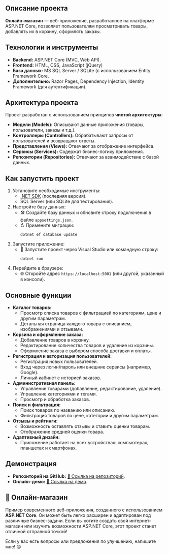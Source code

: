 <h2> Описание проекта</h2>
<p>
    <strong>Онлайн-магазин</strong> — веб-приложение, разработанное на платформе 
    ASP.NET Core, позволяет пользователям просматривать товары, добавлять их в корзину, оформлять заказы.
</p>
<h2> Технологии и инструменты</h2>
<ul>
    <li><strong>Backend:</strong> ASP.NET Core</a> (MVC, Web API).</li>
    <li><strong>Frontend:</strong> HTML, CSS, JavaScript (jQuery)</li>
    <li><strong>База данных:</strong> MS SQL Server / SQLite (с использованием Entity Framework Core.</li>
    <li><strong>Дополнительно:</strong> Razor Pages, Dependency Injection, Identity Framework (для аутентификации).</li>
</ul>
<h2>Архитектура проекта</h2>
<p>
    Проект разработан с использованием принципов <strong>чистой архитектуры</strong>:
</p>
<ul>
    <li><strong>Модели (Models):</strong> Описывают данные приложения (товары, пользователи, заказы и т.д.).</li>
    <li> <strong>Контроллеры (Controllers):</strong> Обрабатывают запросы от пользователей и возвращают ответы.</li>
    <li> <strong>Представления (Views):</strong> Отвечают за отображение интерфейса.</li>
    <li> <strong>Сервисы (Services):</strong> Содержат бизнес-логику приложения.</li>
    <li> <strong>Репозитории (Repositories):</strong> Отвечают за взаимодействие с базой данных.</li>
</ul>

<h2> Как запустить проект</h2>
<ol>
    <li>Установите необходимые инструменты:
        <ul>
            <li> <a href="https://dotnet.microsoft.com/download" target="_blank">.NET SDK</a> (последняя версия).</li>
            <li> SQL Server (или SQLite для тестирования).</li>
        </ul>
    </li>
    <li>Настройте базу данных:
        <ul>
            <li>🛠️ Создайте базу данных и обновите строку подключения в файле <code>appsettings.json</code>.</li>
            <li>↻ Примените миграции:
                <pre><code>dotnet ef database update</code></pre>
            </li>
        </ul>
    </li>
    <li>Запустите приложение:
        <ul>
            <li>🚀 Запустите проект через Visual Studio или командную строку:
                <pre><code>dotnet run</code></pre>
            </li>
        </ul>
    </li>
    <li>Перейдите в браузере:
        <ul>
            <li>🌐 Откройте адрес <code>https://localhost:5001</code> (или другой, указанный в консоли).</li>
        </ul>
    </li>
</ol>

<h2> Основные функции</h2>
<ul>
    <li><strong>Каталог товаров:</strong>
        <ul>
            <li> Просмотр списка товаров с фильтрацией по категориям, цене и другим параметрам.</li>
            <li> Детальная страница каждого товара с описанием, изображениями и отзывами.</li>
        </ul>
    </li>
    <li><strong>Корзина и оформление заказа:</strong>
        <ul>
            <li> Добавление товаров в корзину.</li>
            <li> Редактирование количества товаров и удаление из корзины.</li>
            <li> Оформление заказа с выбором способа доставки и оплаты.</li>
        </ul>
    </li>
    <li><strong>Регистрация и авторизация пользователей:</strong>
        <ul>
            <li> Регистрация новых пользователей.</li>
            <li> Вход через логин/пароль или внешние сервисы (например, Google).</li>
            <li> Личный кабинет с историей заказов.</li>
        </ul>
    </li>
    <li><strong>Административная панель:</strong>
        <ul>
            <li> Управление товарами (добавление, редактирование, удаление).</li>
            <li> Управление категориями и тегами.</li>
            <li> Просмотр и обработка заказов.</li>
        </ul>
    </li>
    <li><strong>Поиск и фильтрация:</strong>
        <ul>
            <li> Поиск товаров по названию или описанию.</li>
            <li> Фильтрация товаров по цене, категории и другим параметрам.</li>
        </ul>
    </li>
    <li><strong>Отзывы и рейтинги:</strong>
        <ul>
            <li> Возможность оставлять отзывы и ставить оценки товарам.</li>
            <li> Отображение средней оценки товара.</li>
        </ul>
    </li>
    <li><strong>Адаптивный дизайн:</strong>
        <ul>
            <li> Приложение работает на всех устройствах: компьютерах, планшетах и смартфонах.</li>
        </ul>
    </li>
</ul>
<p></p>
<h2> Демонстрация</h2>
<ul>
    <li><strong>Репозиторий на GitHub:</strong> <a href="https://github.com/username/repository" target="_blank">🔗 Ссылка на репозиторий</a>.</li>
    <li><strong>Онлайн-демо:</strong> <a href="https://example.com" target="_blank">🔗 Ссылка на демо</a>.</li>
</ul>


<h2>📢 Онлайн-магазин</h2>
<p>
    Пример современного веб-приложения, созданного с использованием <strong>ASP.NET Core</strong>. Он может быть легко расширен и адаптирован под различные бизнес-задачи. Если вы хотите создать свой интернет-магазин или изучить возможности ASP.NET Core, этот проект станет отличной отправной точкой!
</p>
<p>
    Если у вас есть вопросы или предложения по улучшению, напишите мне! 😊
</p>
